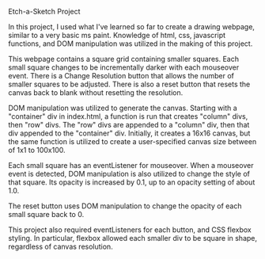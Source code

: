 Etch-a-Sketch Project

In this project, I used what I've learned so far to create a drawing webpage, similar to a very basic ms paint. Knowledge of html, css, javascript functions, and DOM manipulation was utilized in the making of this project.

This webpage contains a square grid containing smaller squares. Each small square changes to be incrementally darker with each mouseover event. There is a Change Resolution button that allows the number of smaller squares to be adjusted. There is also a reset button that resets the canvas back to blank without resetting the resolution.

DOM manipulation was utilized to generate the canvas. Starting with a "container" div in index.html, a function is run that creates "column" divs, then "row" divs. The "row" divs are appended to a "column" div, then that div appended to the "container" div. Initially, it creates a 16x16 canvas, but the same function is utilized to create a user-specified canvas size between of 1x1 to 100x100.

Each small square has an eventListener for mouseover. When a mouseover event is detected, DOM manipulation is also utilized to change the style of that square. Its opacity is increased by 0.1, up to an opacity setting of about 1.0.

The reset button uses DOM manipulation to change the opacity of each small square back to 0.

This project also required eventListeners for each button, and CSS flexbox styling. In particular, flexbox allowed each smaller div to be square in shape, regardless of canvas resolution.